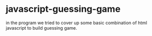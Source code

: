 # javascript-guessing-game
in the program we tried to cover up some basic combination of html javascript to build guessing game. 
